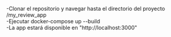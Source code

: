 -Clonar el repositorio y navegar hasta el directorio del proyecto /my_review_app <br>
-Ejecutar docker-compose up --build <br>
-La app estará disponible en "http://localhost:3000" <br>
